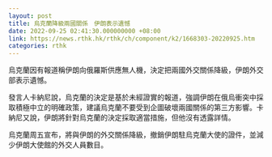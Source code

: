 ```yaml
---
layout: post
title: 烏克蘭降級兩國關係　伊朗表示遺憾
date: 2022-09-25 02:41:30.000000000 +08:00
link: https://news.rthk.hk/rthk/ch/component/k2/1668303-20220925.htm
categories: rthk
---
```


烏克蘭因有報道稱伊朗向俄羅斯供應無人機，決定把兩國外交關係降級，伊朗外交部表示遺憾。

發言人卡納尼說，烏克蘭的決定是基於未經證實的報道，強調伊朗在俄烏衝突中採取積極中立的明確政策，建議烏克蘭不要受到企圖破壞兩國關係的第三方影響。卡納尼又說，伊朗將針對烏克蘭的決定採取適當措施，但他沒有透露詳情。

烏克蘭周五宣布，將與伊朗的外交關係降級，撤銷伊朗駐烏克蘭大使的證件，並減少伊朗大使館的外交人員數目。
